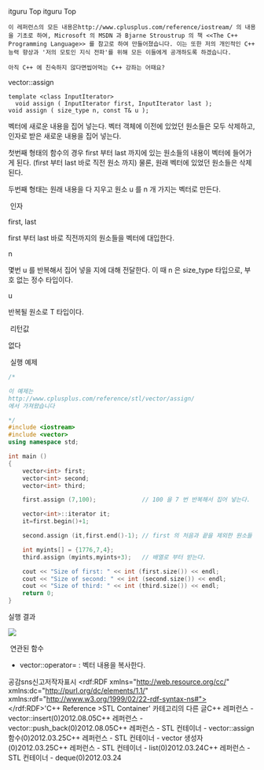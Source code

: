  itguru Top itguru Top

```warning
이 레퍼런스의 모든 내용은http://www.cplusplus.com/reference/iostream/ 의 내용을 기초로 하여, Microsoft 의 MSDN 과 Bjarne Stroustrup 의 책 <<The C++ Programming Language>> 를 참고로 하여 만들어졌습니다. 이는 또한 저의 개인적인 C++ 능력 향상과 '저의 모토인 지식 전파'를 위해 모든 이들에게 공개하도록 하겠습니다.
```

```info
아직 C++ 에 친숙하지 않다면씹어먹는 C++ 강좌는 어때요?
```

vector::assign

```info
template <class InputIterator>
  void assign ( InputIterator first, InputIterator last );
void assign ( size_type n, const T& u );

```

벡터에 새로운 내용을 집어 넣는다.
벡터 객체에 이전에 있었던 원소들은 모두 삭제하고, 인자로 받은 새로운 내용을 집어 넣는다.

첫번째 형태의 함수의 경우 first 부터 last 까지에 있는 원소들의 내용이 벡터에 들어가게 된다. (first 부터 last 바로 직전 원소 까지) 물론, 원래 벡터에 있었던 원소들은 삭제된다.

두번째 형태는 원래 내용을 다 지우고 원소 u 를 n 개 가지는 벡터로 만든다.

 인자


first, last

first 부터 last 바로 직전까지의 원소들을 벡터에 대입한다.

n

몇번 u 를 반복해서 집어 넣을 지에 대해 전달한다. 이 때 n 은 size_type 타입으로, 부호 없는 정수 타입이다.

u

반복될 원소로 T 타입이다.

 리턴값


없다

 실행 예제


```cpp
/*

이 예제는
http://www.cplusplus.com/reference/stl/vector/assign/
에서 가져왔습니다

*/
#include <iostream>
#include <vector>
using namespace std;

int main ()
{
    vector<int> first;
    vector<int> second;
    vector<int> third;

    first.assign (7,100);             // 100 을 7 번 반복해서 집어 넣는다.

    vector<int>::iterator it;
    it=first.begin()+1;

    second.assign (it,first.end()-1); // first 의 처음과 끝을 제외한 원소들

    int myints[] = {1776,7,4};
    third.assign (myints,myints+3);   // 배열로 부터 받는다.

    cout << "Size of first: " << int (first.size()) << endl;
    cout << "Size of second: " << int (second.size()) << endl;
    cout << "Size of third: " << int (third.size()) << endl;
    return 0;
}
```


실행 결과

![](http://img1.daumcdn.net/thumb/R1920x0/?fname=http%3A%2F%2Fcfile25.uf.tistory.com%2Fimage%2F19102C4E4F6E967A10EEAF)


 연관된 함수



* vector::operator= : 벡터 내용을 복사한다.


공감sns신고저작자표시	<rdf:RDF xmlns="http://web.resource.org/cc/" xmlns:dc="http://purl.org/dc/elements/1.1/" xmlns:rdf="http://www.w3.org/1999/02/22-rdf-syntax-ns#">		<Work rdf:about="">			<license rdf:resource="http://creativecommons.org/licenses/by-fr/2.0/kr/" />		</Work>		<License rdf:about="http://creativecommons.org/licenses/by-fr/">			<permits rdf:resource="http://web.resource.org/cc/Reproduction"/>			<permits rdf:resource="http://web.resource.org/cc/Distribution"/>			<requires rdf:resource="http://web.resource.org/cc/Notice"/>			<requires rdf:resource="http://web.resource.org/cc/Attribution"/>			<permits rdf:resource="http://web.resource.org/cc/DerivativeWorks"/>		</License>	</rdf:RDF>'C++ Reference >STL Container' 카테고리의 다른 글C++ 레퍼런스 - vector::insert(0)2012.08.05C++ 레퍼런스 - vector::push_back(0)2012.08.05C++ 레퍼런스 - STL 컨테이너 - vector::assign 함수(0)2012.03.25C++ 레퍼런스 - STL 컨테이너 - vector 생성자(0)2012.03.25C++ 레퍼런스 - STL 컨테이너 - list(0)2012.03.24C++ 레퍼런스 - STL 컨테이너 - deque(0)2012.03.24

